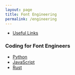 ```yaml
---
layout: page
title: Font Engineering
permalink: /engineering
---
```


- [Useful Links](/engineering/links)


### Coding for Font Engineers

- [Python](/engineering/coding/python)
- [JavaScript](/engineering/coding/javascript)
- [Rust](/engineering/coding/rust)